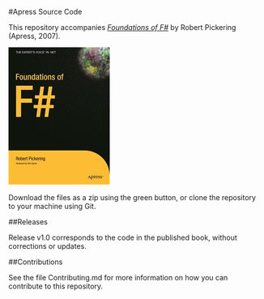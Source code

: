 #Apress Source Code

This repository accompanies [*Foundations of F#*](http://www.apress.com/9781590597576) by Robert Pickering (Apress, 2007).

![Cover image](9781590597576.jpg)

Download the files as a zip using the green button, or clone the repository to your machine using Git.

##Releases

Release v1.0 corresponds to the code in the published book, without corrections or updates.

##Contributions

See the file Contributing.md for more information on how you can contribute to this repository.
